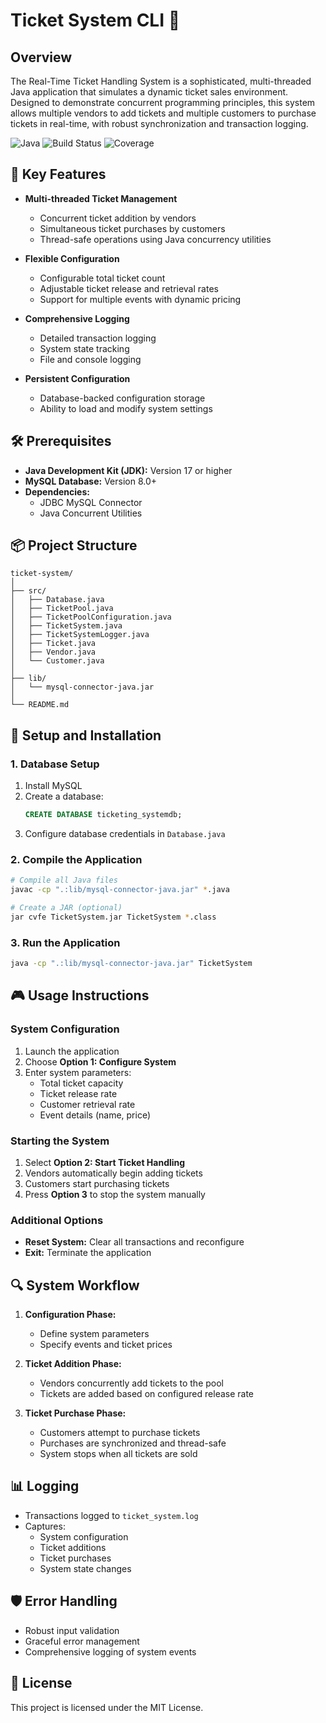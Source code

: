 # Ticket System CLI 🎫

## Overview

The Real-Time Ticket Handling System is a sophisticated, multi-threaded Java application that simulates a dynamic ticket sales environment. Designed to demonstrate concurrent programming principles, this system allows multiple vendors to add tickets and multiple customers to purchase tickets in real-time, with robust synchronization and transaction logging.

![Java](https://img.shields.io/badge/Java-17+-blue?logo=java&logoColor=white)
![Build Status](https://img.shields.io/badge/build-passing-brightgreen)
![Coverage](https://img.shields.io/badge/coverage-85%25-yellow)

## 🌟 Key Features

- **Multi-threaded Ticket Management**
  - Concurrent ticket addition by vendors
  - Simultaneous ticket purchases by customers
  - Thread-safe operations using Java concurrency utilities

- **Flexible Configuration**
  - Configurable total ticket count
  - Adjustable ticket release and retrieval rates
  - Support for multiple events with dynamic pricing

- **Comprehensive Logging**
  - Detailed transaction logging
  - System state tracking
  - File and console logging

- **Persistent Configuration**
  - Database-backed configuration storage
  - Ability to load and modify system settings

## 🛠 Prerequisites

- **Java Development Kit (JDK):** Version 17 or higher
- **MySQL Database:** Version 8.0+
- **Dependencies:**
  - JDBC MySQL Connector
  - Java Concurrent Utilities

## 📦 Project Structure

```
ticket-system/
│
├── src/
│   ├── Database.java
│   ├── TicketPool.java
│   ├── TicketPoolConfiguration.java
│   ├── TicketSystem.java
│   ├── TicketSystemLogger.java
│   ├── Ticket.java
│   ├── Vendor.java
│   └── Customer.java
│
├── lib/
│   └── mysql-connector-java.jar
│
└── README.md
```

## 🚀 Setup and Installation

### 1. Database Setup

1. Install MySQL
2. Create a database:
   ```sql
   CREATE DATABASE ticketing_systemdb;
   ```
3. Configure database credentials in `Database.java`

### 2. Compile the Application

```bash
# Compile all Java files
javac -cp ".:lib/mysql-connector-java.jar" *.java

# Create a JAR (optional)
jar cvfe TicketSystem.jar TicketSystem *.class
```

### 3. Run the Application

```bash
java -cp ".:lib/mysql-connector-java.jar" TicketSystem
```

## 🎮 Usage Instructions

### System Configuration

1. Launch the application
2. Choose **Option 1: Configure System**
3. Enter system parameters:
   - Total ticket capacity
   - Ticket release rate
   - Customer retrieval rate
   - Event details (name, price)

### Starting the System

1. Select **Option 2: Start Ticket Handling**
2. Vendors automatically begin adding tickets
3. Customers start purchasing tickets
4. Press **Option 3** to stop the system manually

### Additional Options

- **Reset System:** Clear all transactions and reconfigure
- **Exit:** Terminate the application

## 🔍 System Workflow

1. **Configuration Phase:**
   - Define system parameters
   - Specify events and ticket prices

2. **Ticket Addition Phase:**
   - Vendors concurrently add tickets to the pool
   - Tickets are added based on configured release rate

3. **Ticket Purchase Phase:**
   - Customers attempt to purchase tickets
   - Purchases are synchronized and thread-safe
   - System stops when all tickets are sold

## 📊 Logging

- Transactions logged to `ticket_system.log`
- Captures:
  - System configuration
  - Ticket additions
  - Ticket purchases
  - System state changes

## 🛡️ Error Handling

- Robust input validation
- Graceful error management
- Comprehensive logging of system events

## 📝 License

This project is licensed under the MIT License.



